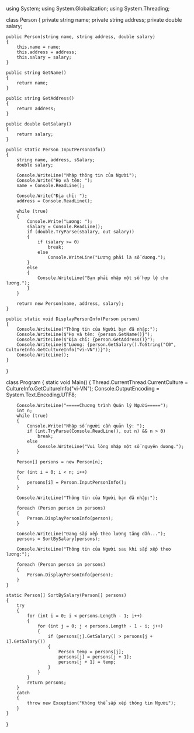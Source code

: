 using System;
using System.Globalization;
using System.Threading;

class Person
{
    private string name;
    private string address;
    private double salary;

    public Person(string name, string address, double salary)
    {
        this.name = name;
        this.address = address;
        this.salary = salary;
    }

    public string GetName()
    {
        return name;
    }

    public string GetAddress()
    {
        return address;
    }

    public double GetSalary()
    {
        return salary;
    }

    public static Person InputPersonInfo()
    {
        string name, address, sSalary;
        double salary;

        Console.WriteLine("Nhập thông tin của Người");
        Console.Write("Họ và tên: ");
        name = Console.ReadLine();

        Console.Write("Địa chỉ: ");
        address = Console.ReadLine();

        while (true)
        {
            Console.Write("Lương: ");
            sSalary = Console.ReadLine();
            if (double.TryParse(sSalary, out salary))
            {
                if (salary >= 0)
                    break;
                else
                    Console.WriteLine("Lương phải là số dương.");
            }
            else
            {
                Console.WriteLine("Bạn phải nhập một số hợp lệ cho lương.");
            }
        }

        return new Person(name, address, salary);
    }

    public static void DisplayPersonInfo(Person person)
    {
        Console.WriteLine("Thông tin của Người bạn đã nhập:");
        Console.WriteLine($"Họ và tên: {person.GetName()}");
        Console.WriteLine($"Địa chỉ: {person.GetAddress()}");
        Console.WriteLine($"Lương: {person.GetSalary().ToString("C0", CultureInfo.GetCultureInfo("vi-VN"))}");
        Console.WriteLine();
    }
}

class Program
{
    static void Main()
    {
        Thread.CurrentThread.CurrentCulture = CultureInfo.GetCultureInfo("vi-VN");
        Console.OutputEncoding = System.Text.Encoding.UTF8;

        Console.WriteLine("=====Chương trình Quản lý Người=====");
        int n;
        while (true)
        {
            Console.Write("Nhập số người cần quản lý: ");
            if (int.TryParse(Console.ReadLine(), out n) && n > 0)
                break;
            else
                Console.WriteLine("Vui lòng nhập một số nguyên dương.");
        }

        Person[] persons = new Person[n];

        for (int i = 0; i < n; i++)
        {
            persons[i] = Person.InputPersonInfo();
        }

        Console.WriteLine("Thông tin của Người bạn đã nhập:");

        foreach (Person person in persons)
        {
            Person.DisplayPersonInfo(person);
        }

        Console.WriteLine("Đang sắp xếp theo lương tăng dần...");
        persons = SortBySalary(persons);

        Console.WriteLine("Thông tin của Người sau khi sắp xếp theo lương:");

        foreach (Person person in persons)
        {
            Person.DisplayPersonInfo(person);
        }
    }

    static Person[] SortBySalary(Person[] persons)
    {
        try
        {
            for (int i = 0; i < persons.Length - 1; i++)
            {
                for (int j = 0; j < persons.Length - 1 - i; j++)
                {
                    if (persons[j].GetSalary() > persons[j + 1].GetSalary())
                    {
                        Person temp = persons[j];
                        persons[j] = persons[j + 1];
                        persons[j + 1] = temp;
                    }
                }
            }
            return persons;
        }
        catch
        {
            throw new Exception("Không thể sắp xếp thông tin Người");
        }
    }
}
 
